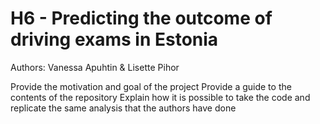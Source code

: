 # H6 - Predicting the outcome of driving exams in Estonia
Authors: Vanessa Apuhtin & Lisette Pihor


Provide the motivation and goal of the project
Provide a guide to the contents of the repository
Explain how it is possible to take the code and replicate the same analysis that the authors have done
